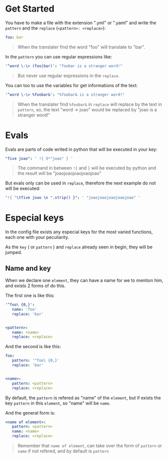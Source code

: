 # Get Started

You have to make a file with the extension ".yml" or ".yaml" and write the `pattern` and the `replace` (`<pattern>: <replace>`):

```YAML
foo: bar
```

> When the translater find the word "foo" will translate to "bar".

In the `pattern` you can use regular expressions like:

```YAML
'^word \-\> (foo|bar)': "foobar is a stranger word!"
```

> But never use regular expressions in the `replace`.

You can too to use the variables for get informations of the text:

```YAML
'^word \-\> %foobar&': "%foobar& is a stranger word!"
```

> When the translater find `%foobar&` in `replace` will replace by the text in `pattern`, so, the text "word -> joao" would be replaced by "joao is a stranger word!"

# Evals

Evals are parts of code writed in python that will be executed in your key:

```YAML
"five joao": ' !{ 5*"joao" } '
```

> The command in between `!{` and `}` will be executed by python and the result will be "joaojoaojoaojoaojoao"

But evals only can be used in `replace`, therefore the next example do not will be executed:

```YAML
"!{ "\tfive joao \n ".strip() }": ' "joaojoaojoaojoaojoao" '
```

# Especial keys

In the config file exists any especial keys for the most varied functions, each one with your peculiarity.

As the `key` ( or `pattern` ) and `replace` already seen in begin, they will be jumped.

## Name and key

When we declare one `element`, they can have a name for we to mention him, and exists 2 forms of do this.

The first one is like this:

```YAML
'^foo\ {0,}':
   name: 'foo'
   replace: 'bar'


<pattern>:
   name: <name>
   replace: <replace>
```

And the second is like this:

```YAML
foo:
   pattern: '^foo\ {0,}'
   replace: 'bar'


<name>:
   pattern: <pattern>
   replace: <replace>
```

By default, the `pattern` is refered as "name" of the `element`, but if exists the key `pattern` in this `element`, so "name" will be `name`.

And the general form is:

```YAML
<name of element>:
   pattern: <pattern>
   name: <name>
   replace: <replace>
```

> Remember that `name of element`, can take over the form of `pattern` or `name` if not refered, and by default is `pattern`

